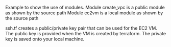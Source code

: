 Example to show the use of modules.
Module create_vpc is a public module as shown by the source path
Module ec2vm is a local module as shown by the source path

ssh.tf creates a public/private key pair that can be used for the EC2 VM. The public key is provided when the VM is created by terraform. The private key is saved onto your local machine.